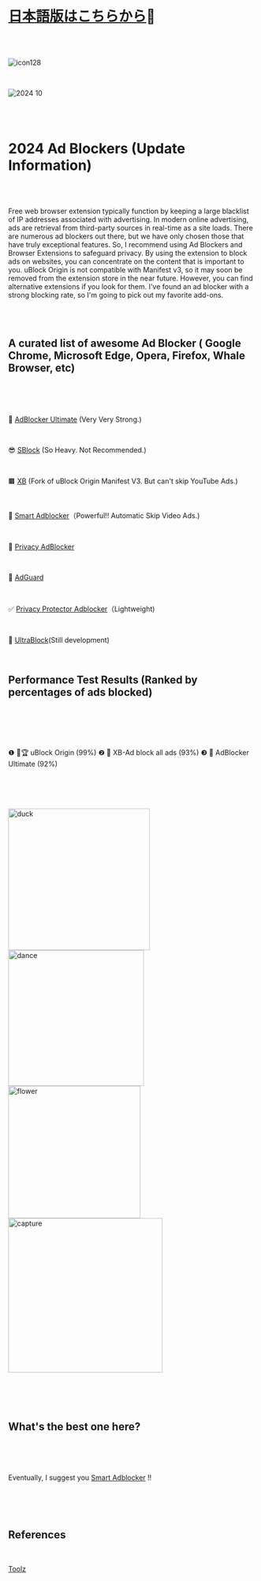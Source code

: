 <br>

<br>

# [日本語版はこちらから](https://github.com/feeloursoul/awesome-adblock/blob/main/README_jp.md)🔄

<br>

<br>

![icon128](https://github.com/user-attachments/assets/7c3acda9-8ffd-4913-a061-ec97ee509225)

<br>

![2024 10](https://github.com/user-attachments/assets/147bdba0-6d83-4ea0-bd3e-04fea4544c8c)

<br>

<br>

# 2024 Ad Blockers (Update Information)

<br>

<br>

Free web browser extension typically function by keeping a large blacklist of IP addresses associated with advertising. In modern online advertising, ads are retrieval from third-party sources in real-time as a site loads. There are numerous ad blockers out there, but we have only chosen those that have truly exceptional features. So, I recommend using Ad Blockers and Browser Extensions to safeguard privacy. By using the extension to block ads on websites, you can concentrate on the content that is important to you. uBlock Origin is not compatible with Manifest v3, so it may soon be removed from the extension store in the near future. However, you can find alternative extensions if you look for them. I've found an ad blocker with a strong blocking rate, so I'm going to pick out my favorite add-ons. 

<br>

<br>

## A curated list of awesome Ad Blocker ( Google Chrome, Microsoft Edge, Opera, Firefox, Whale Browser, etc)

<br>

<br>

<br>

🥈 [AdBlocker Ultimate](https://chromewebstore.google.com/detail/adblocker-ultimate/ohahllgiabjaoigichmmfljhkcfikeof) (Very Very Strong.)

<br>

😎 [SBlock](https://chromewebstore.google.com/detail/sblock-%E3%82%B9%E3%83%BC%E3%83%91%E3%83%BC%E5%BA%83%E5%91%8A%E3%83%96%E3%83%AD%E3%83%83%E3%82%AB%E3%83%BC/cmdgdghfledlbkbciggfjblphiafkcgg) (So Heavy. Not Recommended.)

<br>
 
🟫 [XB](https://chromewebstore.google.com/detail/xb-block-all-ads/hefagnpnacabcobofkfodcoiilmjbpkh) (Fork of uBlock Origin Manifest V3. But can't skip YouTube Ads.)

<br>

🥇 [Smart Adblocker](https://chromewebstore.google.com/detail/smart-adblocker/iojpcjjdfhlcbgjnpngcmaojmlokmeii)（Powerful!! Automatic Skip Video Ads.)

<br>

🥉 [Privacy AdBlocker](https://microsoftedge.microsoft.com/addons/detail/privacy-adblocker-all-i/jefcaibefhfdmldbjhfhpokaeccigcca)

<br>

🔰 [AdGuard](https://chromewebstore.google.com/detail/adguard-%E5%BA%83%E5%91%8A%E3%83%96%E3%83%AD%E3%83%83%E3%82%AB%E3%83%BC/bgnkhhnnamicmpeenaelnjfhikgbkllg)

<br>

✅ [Privacy Protector Adblocker](https://microsoftedge.microsoft.com/addons/detail/privacy-protector-adblock/jmgbfafmchgbfolpdkdofglkcebkjjki)（Lightweight)

<br>

🌈 [UltraBlock](https://ultrablock.org/)(Still development)

<br>


 ## Performance Test Results (Ranked by percentages of ads blocked)

<br>
<br>
<br>
<br>
 
 ❶  🥇🏆 uBlock Origin  (99%)
 ❷  🥈 XB-Ad block all ads  (93%)
 ❸  🥉 AdBlocker Ultimate (92%)

<br>
<br>
<br>
<br>

<img width="287" alt="duck" src="https://github.com/user-attachments/assets/15d1a3bd-3b67-4b8e-bd7a-2a1919f9deed">
<img width="275" alt="dance" src="https://github.com/user-attachments/assets/fba2e199-17a0-47cf-9c81-89e050e59b78">
<img width="268" alt="flower" src="https://github.com/user-attachments/assets/870b64e8-ee2d-4bce-925c-f1a113fb31fd">
<img width="313" alt="capture" src="https://github.com/user-attachments/assets/5428a800-82d2-468e-9f99-6ea9ce6eff37">


<br>

<br>

<br>

<br>

<br>

## What's the best one here?

<br>

<br>

<br>

Eventually, I suggest you [Smart Adblocker](https://chromewebstore.google.com/detail/smart-adblocker/iojpcjjdfhlcbgjnpngcmaojmlokmeii) !!

<br>

<br>

<br>

## References

<br>

[Toolz](https://d3ward.github.io/toolz/adblock)



 

 

 


 




